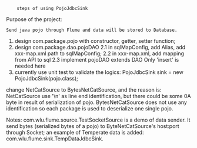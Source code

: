 		steps of using PojoJdbcSink
Purpose of the project:
	
	Send java pojo through Flume and data will be stored to Database.


1. design com.package.pojo with constructor, getter, setter function;
2. design com.package.dao.pojoDAO
	2.1 in sqlMapConfig, add Alias, add xxx-map.xml path to sqlMapConfig;
	2.2 in xxx-map.xml, add mapping from API to sql
	2.3 implement pojoDAO extends DAO<pojo> Only 'insert' is needed here
3. currently use unit test to validate the logics:
	PojoJdbcSink<pojo> sink = new PojoJdbcSink<pojo>(pojo.class);

change NetCatSource to BytesNetCatSource, and the reason is:
	NetCatSource use '\n' as line end identification, but there could be some 0A byte in result of serialization of pojo. BytesNetCatSource does not use any identification so each package is used to deserialize one single pojo.

Notes:
	com.wlu.flume.source.TestSocketSource is a demo of data sender. It send bytes (serialized bytes of a pojo) to ByteNetCatSource's host:port through Socket;
	an example of Temperate data is added: com.wlu.flume.sink.TempDataJdbcSink.

